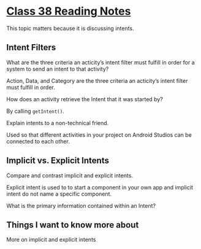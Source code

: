 # [Class 38 Reading Notes](https://github.com/snur206/reading-notes/blob/main/401/class38notes.md)

This topic matters because it is discussing intents.

## Intent Filters

What are the three criteria an acticity’s intent filter must fulfill in order for a system to send an intent to that activity?

Action, Data, and Category are the three criteria an acticity’s intent filter must fulfill in order.

How does an activity retrieve the Intent that it was started by?

By calling `getIntent()`.

Explain intents to a non-technical friend.

Used so that different activities in your project on Android Studios can be connected to each other.

## Implicit vs. Explicit Intents

Compare and contrast implicit and explicit intents.

Explicit intent is used to to start a component in your own app and implicit intent do not name a specific component. 



What is the primary information contained within an Intent?



## Things I want to know more about

More on implicit and explicit intents
